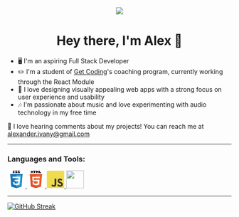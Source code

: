 <div id="header" align="center">
<img src="https://media.giphy.com/media/v1.Y2lkPTc5MGI3NjExeHI4YTVucGQ4N281czZrOTkzeGxnM2FpdGpxcDkzd3ZxdWQ5OGdnYyZlcD12MV9pbnRlcm5hbF9naWZfYnlfaWQmY3Q9Zw/R03zWv5p1oNSQd91EP/giphy.gif" width="300" />
</div>
<h1 align="center">Hey there, I'm Alex 👋</h1> 

- 🖥️ I'm an aspiring Full Stack Developer
- ✏️ I'm a student of [Get Coding](https://www.getcoding.ca/)'s coaching program, currently working through the React Module
- 🎨 I love designing visually appealing web apps with a strong focus on user experience and usability
- 🎶 I'm passionate about music and love experimenting with audio technology in my free time

📧 I love hearing comments about my projects!
You can reach me at alexander.ivany@gmail.com

---

<h3 align="left">Languages and Tools:</h3>
<p align="left"> <a href="https://www.w3schools.com/css/" target="_blank" rel="noreferrer"> <img src="https://raw.githubusercontent.com/devicons/devicon/master/icons/css3/css3-original-wordmark.svg" alt="css3" width="40" height="40"/> </a> <a href="https://www.w3.org/html/" target="_blank" rel="noreferrer"> <img src="https://raw.githubusercontent.com/devicons/devicon/master/icons/html5/html5-original-wordmark.svg" alt="html5" width="40" height="40"/> </a> <a href="https://developer.mozilla.org/en-US/docs/Web/JavaScript" target="_blank" rel="noreferrer"> <img src="https://raw.githubusercontent.com/devicons/devicon/master/icons/javascript/javascript-original.svg" alt="javascript" width="40" height="40"/> </a> <a href="https://www.photoshop.com/en" target="_blank" rel="noreferrer"> <img src="https://cdn.jsdelivr.net/gh/devicons/devicon@latest/icons/photoshop/photoshop-original.svg" width="40" height="40" /> </a> </p>

---

<a align="center" href="https://git.io/streak-stats"><img src="https://github-readme-streak-stats.herokuapp.com?user=alexivany&theme=gotham&hide_border=true&exclude_days=Sun%2CSat&background=22272E" alt="GitHub Streak" /></a>

<!--
**alexivany/alexivany** is a ✨ _special_ ✨ repository because its `README.md` (this file) appears on your GitHub profile.

Here are some ideas to get you started:

- 🔭 I’m currently working on ...
- 🌱 I’m currently learning ...
- 👯 I’m looking to collaborate on ...
- 🤔 I’m looking for help with ...
- 💬 Ask me about ...
- 📫 How to reach me: ...
- 😄 Pronouns: ...
- ⚡ Fun fact: ...
-->
